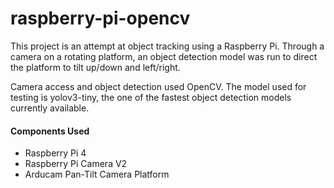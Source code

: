 # raspberry-pi-opencv

This project is an attempt at object tracking using a Raspberry Pi. Through a camera on a rotating platform, an object detection model was run to direct the platform to tilt up/down and left/right. 

Camera access and object detection used OpenCV. The model used for testing is yolov3-tiny, the one of the fastest object detection models currently available. 

#### Components Used
- Raspberry Pi 4
- Raspberry Pi Camera V2
- Arducam Pan-Tilt Camera Platform

